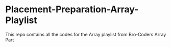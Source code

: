 # Placement-Preparation-Array-Playlist
This repo contains all the codes for the Array playlist from Bro-Coders Array Part

